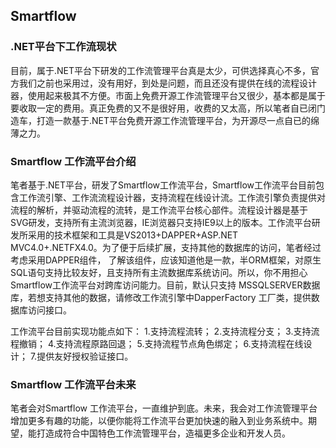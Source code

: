 ﻿## Smartflow
### .NET平台下工作流现状

目前，属于.NET平台下研发的工作流管理平台真是太少，可供选择真心不多，官方我们之前也采用过，没有用好，到处是问题，而且还没有提供在线的流程设计器，使用起来极其不方便。市面上免费开源工作流管理平台又很少，基本都是属于要收取一定的费用。真正免费的又不是很好用，收费的又太高，所以笔者自已闭门造车，打造一款基于.NET平台免费开源工作流管理平台，为开源尽一点自已的绵薄之力。
 
### Smartflow 工作流平台介绍
笔者基于.NET平台，研发了Smartflow工作流平台，Smartflow工作流平台目前包含工作流引擎、工作流流程设计器，支持流程在线设计流。工作流引擎负责提供对流程的解析，并驱动流程的流转，是工作流平台核心部件。流程设计器是基于SVG研发，支持所有主流浏览器，IE浏览器只支持IE9以上的版本。工作流平台研发所采用的技术框架和工具是VS2013+DAPPER+ASP.NET MVC4.0+.NETFX4.0。为了便于后续扩展，支持其他的数据库的访问，笔者经过考虑采用DAPPER组件， 了解该组件，应该知道他是一款，半ORM框架，对原生SQL语句支持比较友好，且支持所有主流数据库系统访问。所以，你不用担心Smartflow工作流平台对跨库访问能力。目前，默认只支持 MSSQLSERVER数据库，若想支持其他的数据，请修改工作流引擎中DapperFactory 工厂类，提供数据库访问接口。
  
工作流平台目前实现功能点如下：
1.支持流程流转；
2.支持流程分支；
3.支持流程撤销；
4.支持流程原路回退；
5.支持流程节点角色绑定；
6.支持流程在线设计；
7.提供友好授权验证接口。

### Smartflow 工作流平台未来
笔者会对Smartflow 工作流平台，一直维护到底。未来，我会对工作流管理平台增加更多有趣的功能，以便你能将工作流平台更加快速的融入到业务系统中。期望，能打造成符合中国特色工作流管理平台，造福更多企业和开发人员。
